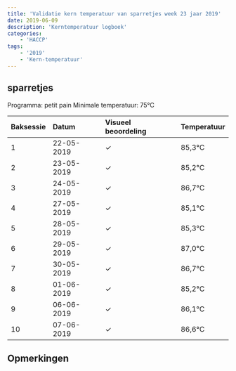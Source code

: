 ```yaml
---
title: 'Validatie kern temperatuur van sparretjes week 23 jaar 2019'
date: 2019-06-09
description: 'Kerntemperatuur logboek'
categories:
    - 'HACCP'
tags:
    - '2019'
    - 'Kern-temperatuur'
---
```


## sparretjes

Programma: petit pain
Minimale temperatuur: 75°C

| Baksessie | Datum | Visueel beoordeling | Temperatuur |
|:---|:---|:---|:---|
| 1 | 22-05-2019 | &check; | 85,3°C |
| 2 | 23-05-2019 | &check; | 85,2°C |
| 3 | 24-05-2019 | &check; | 86,7°C |
| 4 | 27-05-2019 | &check; | 85,1°C |
| 5 | 28-05-2019 | &check; | 85,3°C |
| 6 | 29-05-2019 | &check; | 87,0°C |
| 7 | 30-05-2019 | &check; | 86,7°C |
| 8 | 01-06-2019 | &check; | 85,2°C |
| 9 | 06-06-2019 | &check; | 86,1°C |
| 10 | 07-06-2019 | &check; | 86,6°C |

## Opmerkingen


